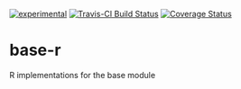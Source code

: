 [![experimental](http://badges.github.io/stability-badges/dist/experimental.svg)](http://github.com/badges/stability-badges)
[![Travis-CI Build Status](https://travis-ci.org/morloclib/rbase.svg?branch=master)](https://travis-ci.org/morloclib/rbase)
[![Coverage Status](https://img.shields.io/codecov/c/github/morloclib/rbase/master.svg)](https://codecov.io/github/morloclib/rbase?branch=master)

# base-r

R implementations for the base module

